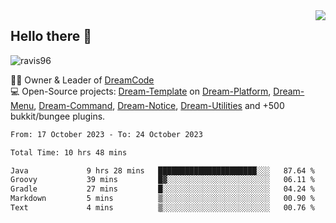<img align='right' src="https://github-readme-stats.vercel.app/api?username=Ravis96&show_icons=true">

## Hello there 👋
<p align="left"> <img src="https://komarev.com/ghpvc/?username=ravis96&label=Profile%20views&color=0e75b6&style=flat" alt="ravis96" /> </p>

👨‍💻 Owner & Leader of [DreamCode](https://github.com/DreamPoland) <br>
💻 Open-Source projects: [Dream-Template](https://github.com/DreamPoland/dream-template) on [Dream-Platform](https://github.com/DreamPoland/dream-platform), [Dream-Menu](https://github.com/DreamPoland/dream-menu), [Dream-Command](https://github.com/DreamPoland/dream-command), [Dream-Notice](https://github.com/DreamPoland/dream-notice), [Dream-Utilities](https://github.com/DreamPoland/dream-utilities) and +500 bukkit/bungee plugins.

<!--START_SECTION:waka-->

```txt
From: 17 October 2023 - To: 24 October 2023

Total Time: 10 hrs 48 mins

Java             9 hrs 28 mins   ██████████████████████░░░   87.64 %
Groovy           39 mins         █▓░░░░░░░░░░░░░░░░░░░░░░░   06.11 %
Gradle           27 mins         █░░░░░░░░░░░░░░░░░░░░░░░░   04.24 %
Markdown         5 mins          ▒░░░░░░░░░░░░░░░░░░░░░░░░   00.90 %
Text             4 mins          ▒░░░░░░░░░░░░░░░░░░░░░░░░   00.76 %
```

<!--END_SECTION:waka-->
